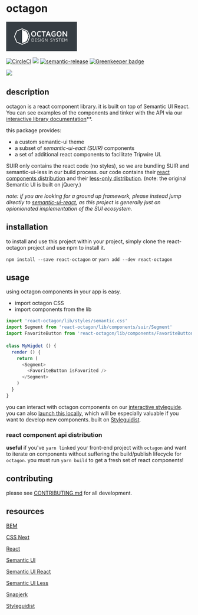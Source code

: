 # octagon

<img src="https://raw.githubusercontent.com/Tripwire/octagon/master/img/octagon.png" height="80px" />

[![CircleCI](https://circleci.com/gh/Tripwire/octagon.svg?style=svg)](https://circleci.com/gh/Tripwire/octagon) ![](https://img.shields.io/badge/standardjs-%E2%9C%93-brightgreen.svg) [![semantic-release](https://img.shields.io/badge/%20%20%F0%9F%93%A6%F0%9F%9A%80-semantic--release-e10079.svg)](https://github.com/semantic-release/semantic-release) [![Greenkeeper badge](https://badges.greenkeeper.io/Tripwire/octagon.svg)](https://greenkeeper.io/)


<img src="https://raw.githubusercontent.com/Tripwire/octagon/master/img/octagon-styleguide.gif" width="50%" />

## description

octagon is a react component library. it is built on top of Semantic UI React. You can see examples of the components and tinker with the API via our [interactive library documentation](https://tripwire.github.io/octagon/)**.

this package provides:

  - a custom semantic-ui theme
  - a subset of _semantic-ui-eact (SUIR)_ components
  - a set of additional react components to facilitate Tripwire UI.

SUIR only contains the react code (no styles), so we are bundling SUIR and semantic-ui-less in our build process. our code contains their [react components distribution](https://github.com/Semantic-Org/Semantic-UI-React) and their [less-only distribution](https://github.com/Semantic-Org/Semantic-UI-LESS). (note: the original Semantic UI is built on jQuery.)

 _note: if you are looking for a ground up framework, please instead jump directly to [semantic-ui-react](http://react.semantic-ui.com/), as this project is generally just an opionionated implementation of the SUI ecosystem._

## installation

to install and use this project within your project, simply clone the react-octagon project and use npm to install it.

`npm install --save react-octagon` or `yarn add --dev react-octagon`

## usage

using octagon components in your app is easy.

- import octagon CSS
- import components from the lib

```js
import 'react-octagon/lib/styles/semantic.css'
import Segment from 'react-octagon/lib/components/suir/Segment'
import FavoriteButton from 'react-octagon/lib/components/FavoriteButton'

class MyWigdet () {
  render () {
    return (
      <Segment>
        <FavoriteButton isFavorited />
      </Segment>
    )
  }
}
```

you can interact with octagon components on our [interactive styleguide](https://tripwire.github.io/octagon/). you can also [launch this locally](#starting-the-environment), which will be especially valuable if you want to develop new components. built on [Styleguidist](https://github.com/styleguidist/react-styleguidist).

### react component api distribution

**useful** if you've `yarn link`ed your front-end project with `octagon` and want to iterate on components without suffering the build/publish lifecycle for `octagon`.  you must run `yarn build` to get a fresh set of react components!

## contributing

please see [CONTRIBUTING.md](CONTRIBUTING.md) for all development.

## resources
[BEM](https://en.bem.info/methodology/css)

[CSS Next](http://cssnext.io/)

[React](https://reactjs.org)

[Semantic UI](https://semantic-ui.com)

[Semantic UI React](https://react.semantic-ui.com/introduction)

[Semantic UI Less](https://github.com/Semantic-Org/Semantic-UI-LESS)

[Snapjerk](https://www.npmjs.com/package/snapjerk)

[Styleguidist](https://github.com/styleguidist/react-styleguidist)
